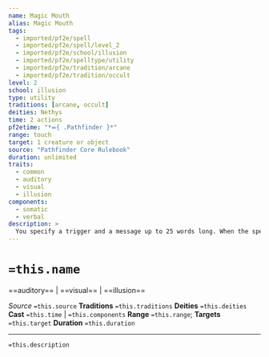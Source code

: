 ```yaml
---
name: Magic Mouth
alias: Magic Mouth
tags:
  - imported/pf2e/spell
  - imported/pf2e/spell/level_2
  - imported/pf2e/school/illusion
  - imported/pf2e/spelltype/utility
  - imported/pf2e/tradition/arcane
  - imported/pf2e/tradition/occult
level: 2
school: illusion
type: utility
traditions: [arcane, occult]
deities: Nethys
time: 2 actions
pf2etime: "*⬺{ .Pathfinder }*"
range: touch
target: 1 creature or object
source: "Pathfinder Core Rulebook"
duration: unlimited
traits:
  - common
  - auditory
  - visual
  - illusion
components:
  - somatic
  - verbal
description: >
  You specify a trigger and a message up to 25 words long. When the specified trigger occurs within 30 feet of the target, an illusory mouth appears on the target and speaks the message, and the magic mouth spell ends.
---
```

# `=this.name`
==auditory== | ==visual== | ==illusion==

*Source* `=this.source`
**Traditions** `=this.traditions`
**Deities** `=this.deities`
**Cast** `=this.time` | `=this.components`
**Range** `=this.range`; **Targets** `=this.target`
**Duration** `=this.duration`

***
`=this.description`